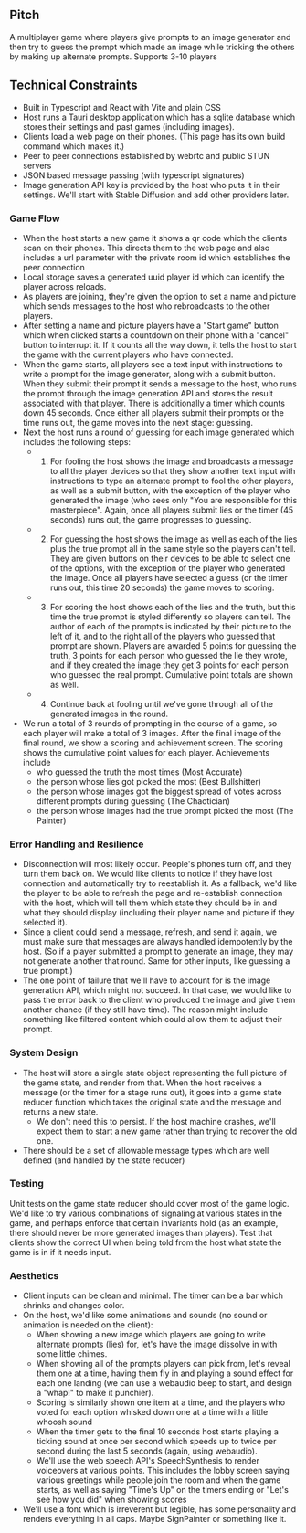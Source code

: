 
## Pitch
A multiplayer game where players give prompts to an image generator and then try to guess the prompt which made an image while tricking the others by making up alternate prompts.
Supports 3-10 players

## Technical Constraints
- Built in Typescript and React with Vite and plain CSS
- Host runs a Tauri desktop application which has a sqlite database which stores their settings and past games (including images).
- Clients load a web page on their phones. (This page has its own build command which makes it.)
- Peer to peer connections established by webrtc and public STUN servers
- JSON  based message passing (with typescript signatures)
- Image generation API key is provided by the host who puts it in their settings. We'll start with Stable Diffusion and add other providers later.

###  Game Flow
- When the host starts a new game it shows a qr code which the clients scan on their phones. This directs them to the web page and also includes a url parameter with the private room id which establishes the peer connection
- Local storage saves a generated uuid player id which can identify the player across reloads.
- As players are joining, they're given the option to set a name and picture which sends messages to the host who rebroadcasts to  the other players.
- After setting a name and picture players have a "Start game" button which when clicked starts a countdown on their phone with a "cancel" button to interrupt it. If it counts all the way down, it tells the host to start the game with the current players who have connected.
- When the game starts, all players see a text input with instructions to write a prompt for the image generator, along with a submit button. When they submit their prompt it sends a message to the host, who runs the prompt through the image generation API and stores the result associated with that player. There is additionally a timer which counts down 45 seconds. Once either all players submit their prompts or the time runs out, the game moves into the next stage: guessing.
- Next the host runs a round of guessing for each image generated which includes the following steps:
	- 1) For fooling the host shows the image and broadcasts a message to all the player devices so that they show another text input with instructions to type an alternate prompt to fool the other players, as well as a submit button, with the exception of the player who generated the image (who sees only "You are responsible for this masterpiece". Again, once all players submit lies or the timer (45 seconds) runs out, the game progresses to guessing.
	- 2) For guessing the host shows the image as well as each of the lies plus the true prompt all in the same style so the players can't tell. They are given buttons on their devices to be able to select one  of the options, with the exception of the player who generated the image. Once all players have selected a guess (or the timer runs out, this time 20 seconds) the game moves to scoring.
	- 3) For scoring the host shows each of the lies and the  truth, but this time the true prompt is styled differently so players can tell. The author of each of the prompts is indicated by their picture to the left of it, and to the right all of the players who guessed that prompt are shown. Players are awarded 5 points for guessing the truth, 3 points for each person who guessed the lie they wrote, and if they created the image they get 3 points for each person who guessed the real prompt. Cumulative point totals are shown as well.
	- 4) Continue back at fooling until we've gone through all of the generated images in the round.
- We run a total of 3 rounds of prompting in the course of a game, so each player will make a total of 3 images. After the final image of the final round, we show a scoring and achievement screen. The scoring shows the cumulative point values for each player. Achievements include
	- who guessed the truth the most times (Most Accurate)
	- the person whose lies got picked the most (Best Bullshitter)
	- the person whose images got the biggest spread of votes across different prompts during guessing (The Chaotician)
	- the person whose images had the true prompt picked the most (The Painter)

### Error Handling and Resilience
- Disconnection will most likely occur. People's phones turn off, and they turn them back on. We would like clients to notice if they have lost connection and automatically try to reestablish it. As a fallback, we'd like the player to be able to refresh the page and re-establish connection with the host, which will tell them which state they should be in and what they should display (including their player name and picture if they selected it).
- Since a client could send a message, refresh, and send it again, we must make sure that messages are always handled idempotently by the host. (So if  a player submitted a prompt to generate an image, they may not generate another that round. Same for other inputs, like guessing a true prompt.)
- The one point of failure that we'll have to account for is the image generation API, which might not succeed. In that case, we would like to pass the error back to the client who produced the image and give them another chance (if they still have time). The reason might include something like filtered content which could allow them to adjust their prompt.

### System Design
- The host will store a single state object representing the full picture of the game state, and render from that. When the host receives a message (or the timer for a stage runs out), it goes into a game state reducer function which takes the original state and the message and returns a new state.
	- We don't need this to persist. If the host machine crashes, we'll expect them to start a new game rather than trying to recover the old one.
- There should be a set of allowable message types which are well defined (and handled by the state reducer)

### Testing
Unit tests on the game state reducer should cover most of the game logic. We'd like to try various combinations of signaling at various states in the game, and perhaps enforce that certain invariants hold (as an example, there should never be more generated images than players).
Test that clients show the correct UI when being told from the host what state the game is in if it needs input.

### Aesthetics
- Client inputs can be clean and minimal. The timer can be a bar which shrinks and changes color.
- On  the host, we'd like some animations and sounds (no sound or animation is needed on the client):
	- When showing a new image which players are going to write alternate prompts (lies) for, let's have the image dissolve in with some little chimes.
	- When showing all of the prompts players can pick from, let's reveal them one at a time, having them fly in and playing a sound effect for each one landing (we can use a webaudio beep to start, and design a "whap!" to make it punchier).
	- Scoring is similarly shown one item at a time, and the players who voted for each option whisked down one at a time with a little whoosh sound
	- When the timer gets to the final 10 seconds host starts playing a ticking sound at once per second which speeds up to twice per second during the last 5 seconds (again, using webaudio).
	- We'll use the web speech API's SpeechSynthesis to render voiceovers at various points. This includes the lobby screen saying various greetings while people join the room and when the game starts, as well as saying "Time's Up" on the timers ending or "Let's see how you did" when showing scores
- We'll use a font which is irreverent but legible, has some personality and renders everything in all caps. Maybe SignPainter or something like it.
